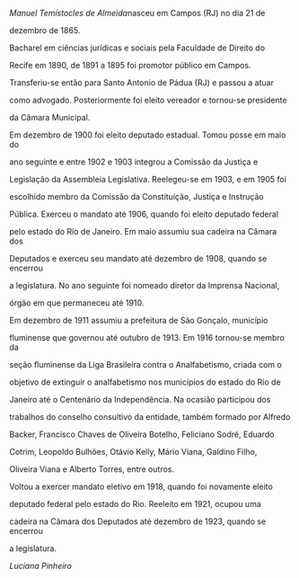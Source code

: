 

*Manuel Temístocles de Almeida*nasceu em Campos (RJ) no dia 21 de

dezembro de 1865.



Bacharel em ciências jurídicas e sociais pela Faculdade de Direito do

Recife em 1890, de 1891 a 1895 foi promotor público em Campos.

Transferiu-se então para Santo Antonio de Pádua (RJ) e passou a atuar

como advogado. Posteriormente foi eleito vereador e tornou-se presidente

da Câmara Municipal.



Em dezembro de 1900 foi eleito deputado estadual. Tomou posse em maio do

ano seguinte e entre 1902 e 1903 integrou a Comissão da Justiça e

Legislação da Assembleia Legislativa. Reelegeu-se em 1903, e em 1905 foi

escolhido membro da Comissão da Constituição, Justiça e Instrução

Pública. Exerceu o mandato até 1906, quando foi eleito deputado federal

pelo estado do Rio de Janeiro. Em maio assumiu sua cadeira na Câmara dos

Deputados e exerceu seu mandato até dezembro de 1908, quando se encerrou

a legislatura. No ano seguinte foi nomeado diretor da Imprensa Nacional,

órgão em que permaneceu até 1910.



Em dezembro de 1911 assumiu a prefeitura de São Gonçalo, município

fluminense que governou até outubro de 1913. Em 1916 tornou-se membro da

seção fluminense da Liga Brasileira contra o Analfabetismo, criada com o

objetivo de extinguir o analfabetismo nos municípios do estado do Rio de

Janeiro até o Centenário da Independência. Na ocasião participou dos

trabalhos do conselho consultivo da entidade, também formado por Alfredo

Backer, Francisco Chaves de Oliveira Botelho, Feliciano Sodré, Eduardo

Cotrim, Leopoldo Bulhões, Otávio Kelly, Mário Viana, Galdino Filho,

Oliveira Viana e Alberto Torres, entre outros.



Voltou a exercer mandato eletivo em 1918, quando foi novamente eleito

deputado federal pelo estado do Rio. Reeleito em 1921, ocupou uma

cadeira na Câmara dos Deputados até dezembro de 1923, quando se encerrou

a legislatura.



*Luciana Pinheiro*



